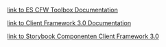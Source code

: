 [link to ES CFW Toolbox Documentation](es-cfw-toolbox/index.html)

[link to Client Framework 3.0 Documentation](es-cfw/index.html)

[link to Storybook Componenten Client Framework 3.0](storybook-static/index.html)
